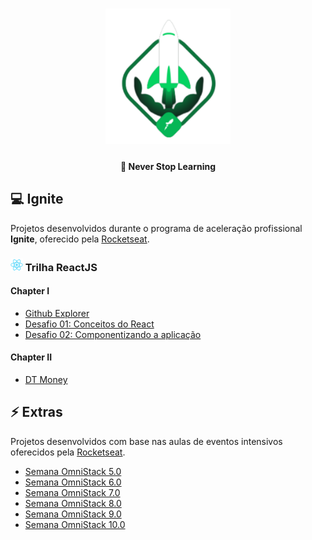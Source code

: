 <h1 align="center">
  <img src=".github/logo.svg" width="200px" alt="ignite" />
</h1>

<h4 align="center">
  🚀 Never Stop Learning
</h4>

## 💻 Ignite

Projetos desenvolvidos durante o programa de aceleração profissional **Ignite**, oferecido pela [Rocketseat][rocketseat].

<h3>
  <img src=".github/react-original.svg" width="20px" alt="react" >
  Trilha ReactJS
</h3>
  
#### Chapter I

- [Github Explorer](https://github.com/pablomaribondo/github-explorer)
- [Desafio 01: Conceitos do React](https://github.com/pablomaribondo/ignite-desafio01-reactjs)
- [Desafio 02: Componentizando a aplicação](https://github.com/pablomaribondo/ignite-desafio02-reactjs)

#### Chapter II

- [DT Money](https://github.com/pablomaribondo/dtmoney)

[rocketseat]: https://rocketseat.com.br/

## ⚡ Extras

Projetos desenvolvidos com base nas aulas de eventos intensivos oferecidos pela [Rocketseat][rocketseat].

- [Semana OmniStack 5.0](https://github.com/pablomaribondo/semana-omnistack-5)
- [Semana OmniStack 6.0](https://github.com/pablomaribondo/semana-omnistack-6)
- [Semana OmniStack 7.0](https://github.com/pablomaribondo/semana-omnistack-7)
- [Semana OmniStack 8.0](https://github.com/pablomaribondo/semana-omnistack-8)
- [Semana OmniStack 9.0](https://github.com/pablomaribondo/semana-omnistack-9)
- [Semana OmniStack 10.0](https://github.com/pablomaribondo/semana-omnistack-10)
